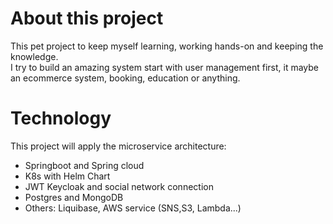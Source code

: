 # About this project
This pet project to keep myself learning, working hands-on and keeping the knowledge.<br/>I try to build an amazing system start with user management first, it maybe an ecommerce system, booking, education or anything.
# Technology
This project will apply the microservice architecture:
* Springboot and Spring cloud
* K8s with Helm Chart
* JWT Keycloak and social network connection
* Postgres and MongoDB
* Others: Liquibase, AWS service (SNS,S3, Lambda...)